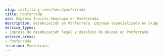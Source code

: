 ```yaml
---
slug: castilla-y-leon/leon/ponferrada
title: Ponferrada
seo: Empresa Invicto Desokupa en Ponferrada
description: Desokupación en Ponferrada. Empresa especializada en okupas. Mediación legal y desalojo express. Presupuesto gratuito.
service_types:
- Empresa de desokupación legal y desalojo de okupas en Ponferrada
service_areas:
- Ponferrada
location: Ponferrada
---
```

